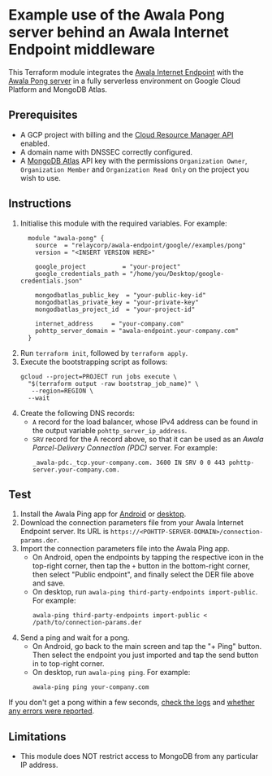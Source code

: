 # Example use of the Awala Pong server behind an Awala Internet Endpoint middleware

This Terraform module integrates the [Awala Internet Endpoint](https://docs.relaycorp.tech/awala-endpoint-internet/) with the [Awala Pong server](https://github.com/relaycorp/awala-pong/) in a fully serverless environment on Google Cloud Platform and MongoDB Atlas.

## Prerequisites

- A GCP project with billing and the [Cloud Resource Manager API](https://console.developers.google.com/apis/api/cloudresourcemanager.googleapis.com/overview) enabled.
- A domain name with DNSSEC correctly configured.
- A [MongoDB Atlas](https://www.mongodb.com/atlas/database) API key with the permissions `Organization Owner`, `Organization Member` and `Organization Read Only` on the project you wish to use.

## Instructions

1. Initialise this module with the required variables. For example:
   ```hcl
     module "awala-pong" {
       source  = "relaycorp/awala-endpoint/google//examples/pong"
       version = "<INSERT VERSION HERE>"
   
       google_project          = "your-project"
       google_credentials_path = "/home/you/Desktop/google-credentials.json"

       mongodbatlas_public_key  = "your-public-key-id"
       mongodbatlas_private_key = "your-private-key"
       mongodbatlas_project_id  = "your-project-id"

       internet_address     = "your-company.com"
       pohttp_server_domain = "awala-endpoint.your-company.com"
     }
   ```
2. Run `terraform init`, followed by `terraform apply`.
3. Execute the bootstrapping script as follows:
   ```shell
   gcloud --project=PROJECT run jobs execute \
     "$(terraform output -raw bootstrap_job_name)" \
      --region=REGION \
     --wait
   ```
4. Create the following DNS records:
   - `A` record for the load balancer, whose IPv4 address can be found in the output variable `pohttp_server_ip_address`.
   - `SRV` record for the A record above, so that it can be used as an _Awala Parcel-Delivery Connection (PDC)_ server. For example:
     ```
     _awala-pdc._tcp.your-company.com. 3600 IN SRV 0 0 443 pohttp-server.your-company.com.
     ```

## Test

1. Install the Awala Ping app for [Android](https://play.google.com/store/apps/details?id=tech.relaycorp.ping) or [desktop](https://www.npmjs.com/package/@relaycorp/awala-ping).
2. Download the connection parameters file from your Awala Internet Endpoint server. Its URL is `https://<POHTTP-SERVER-DOMAIN>/connection-params.der`.
3. Import the connection parameters file into the Awala Ping app.
   - On Android, open the endpoints by tapping the respective icon in the top-right corner, then tap the `+` button in the bottom-right corner, then select "Public endpoint", and finally select the DER file above and save.
   - On desktop, run `awala-ping third-party-endpoints import-public`. For example:
     ```shell
     awala-ping third-party-endpoints import-public < /path/to/connection-params.der
     ```
4. Send a ping and wait for a pong.
   - On Android, go back to the main screen and tap the "+ Ping" button. Then select the endpoint you just imported and tap the send button in to top-right corner.
   - On desktop, run `awala-ping ping`. For example:
     ```shell
     awala-ping ping your-company.com
     ```

If you don't get a pong within a few seconds, [check the logs](https://console.cloud.google.com/logs) and [whether any errors were reported](https://console.cloud.google.com/errors).

## Limitations

- This module does NOT restrict access to MongoDB from any particular IP address.
